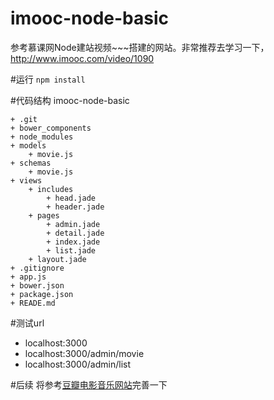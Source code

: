 # imooc-node-basic
参考慕课网Node建站视频~~~搭建的网站。非常推荐去学习一下，http://www.imooc.com/video/1090

#运行
`npm install`


#代码结构
imooc-node-basic

    + .git
    + bower_components
    + node_modules
    + models
        + movie.js
    + schemas
        + movie.js
    + views
        + includes
            + head.jade
            + header.jade
        + pages
            + admin.jade
            + detail.jade
            + index.jade
            + list.jade
        + layout.jade
    + .gitignore
    + app.js
    + bower.json
    + package.json
    + READE.md    


#测试url
+ localhost:3000
+ localhost:3000/admin/movie
+ localhost:3000/admin/list

#后续
将参考[豆瓣电影音乐网站](https://github.com/Loogeek/douban_Website)完善一下
